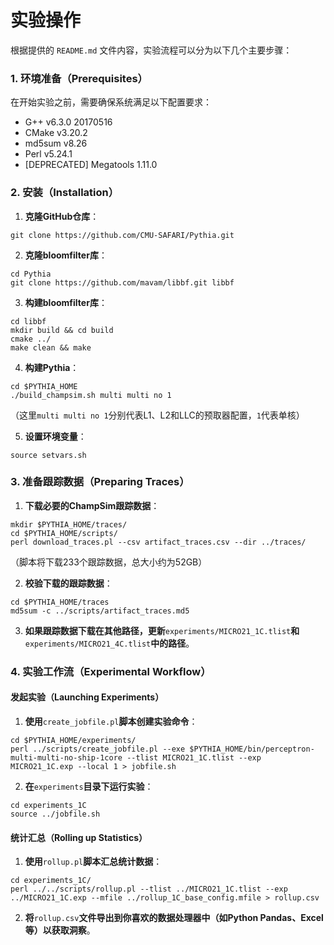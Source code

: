# 实验操作

根据提供的 `README.md` 文件内容，实验流程可以分为以下几个主要步骤：

### 1. 环境准备（Prerequisites）

在开始实验之前，需要确保系统满足以下配置要求：

- G++ v6.3.0 20170516
- CMake v3.20.2
- md5sum v8.26
- Perl v5.24.1
- [DEPRECATED] Megatools 1.11.0

### 2. 安装（Installation）

1. **克隆GitHub仓库**：

```
git clone https://github.com/CMU-SAFARI/Pythia.git
```

2. **克隆bloomfilter库**：

```
cd Pythia
git clone https://github.com/mavam/libbf.git libbf
```

3. **构建bloomfilter库**：

```
cd libbf
mkdir build && cd build
cmake ../
make clean && make
```

4. **构建Pythia**：

```
cd $PYTHIA_HOME
./build_champsim.sh multi multi no 1
```

（这里`multi multi no 1`分别代表L1、L2和LLC的预取器配置，`1`代表单核）

5. **设置环境变量**：

```
source setvars.sh
```

### 3. 准备跟踪数据（Preparing Traces）

1. **下载必要的ChampSim跟踪数据**：

```
mkdir $PYTHIA_HOME/traces/
cd $PYTHIA_HOME/scripts/
perl download_traces.pl --csv artifact_traces.csv --dir ../traces/
```

（脚本将下载233个跟踪数据，总大小约为52GB）

2. **校验下载的跟踪数据**：

```
cd $PYTHIA_HOME/traces
md5sum -c ../scripts/artifact_traces.md5
```

3. **如果跟踪数据下载在其他路径，更新**`experiments/MICRO21_1C.tlist`**和**`experiments/MICRO21_4C.tlist`**中的路径**。

### 4. 实验工作流（Experimental Workflow）

#### 发起实验（Launching Experiments）

1. **使用**`create_jobfile.pl`**脚本创建实验命令**：

```
cd $PYTHIA_HOME/experiments/
perl ../scripts/create_jobfile.pl --exe $PYTHIA_HOME/bin/perceptron-multi-multi-no-ship-1core --tlist MICRO21_1C.tlist --exp MICRO21_1C.exp --local 1 > jobfile.sh
```

2. **在**`experiments`**目录下运行实验**：

```
cd experiments_1C
source ../jobfile.sh
```

#### 统计汇总（Rolling up Statistics）

1. **使用**`rollup.pl`**脚本汇总统计数据**：

```
cd experiments_1C/
perl ../../scripts/rollup.pl --tlist ../MICRO21_1C.tlist --exp ../MICRO21_1C.exp --mfile ../rollup_1C_base_config.mfile > rollup.csv
```

2. **将**`rollup.csv`**文件导出到你喜欢的数据处理器中（如Python Pandas、Excel等）以获取洞察**。
